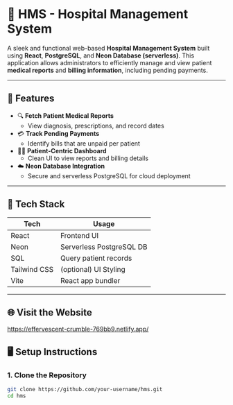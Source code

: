 # 🏥 HMS - Hospital Management System

A sleek and functional web-based **Hospital Management System** built using **React**, **PostgreSQL**, and **Neon Database (serverless)**. This application allows administrators to efficiently manage and view patient **medical reports** and **billing information**, including pending payments.

---

## 🚀 Features

- 🔍 **Fetch Patient Medical Reports**
  - View diagnosis, prescriptions, and record dates
- 💳 **Track Pending Payments**
  - Identify bills that are unpaid per patient
- 🧑‍⚕️ **Patient-Centric Dashboard**
  - Clean UI to view reports and billing details
- ☁️ **Neon Database Integration**
  - Secure and serverless PostgreSQL for cloud deployment

---

## 🧱 Tech Stack

| Tech           | Usage                      |
|----------------|----------------------------|
| React          | Frontend UI                |
| Neon           | Serverless PostgreSQL DB   |
| SQL            | Query patient records      |
| Tailwind CSS   | (optional) UI Styling      |
| Vite           | React app bundler          |

---
## 🌐 Visit the Website
https://effervescent-crumble-769bb9.netlify.app/

## 🖥️ Setup Instructions

### 1. Clone the Repository

```bash
git clone https://github.com/your-username/hms.git
cd hms
